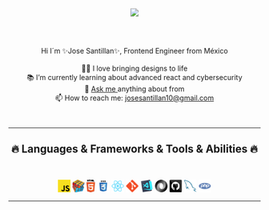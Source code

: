 <h1 align="center">
  <a href="https://git.io/typing-svg">
    <img src="https://readme-typing-svg.herokuapp.com?font=Fira+Code&color=%2336BCF7&duration=6000&center=true&vCenter=true&width=450&lines=Hello+everyone+%F0%9F%91%8B%F0%9F%91%8B;I%C2%B4m+Jos%C3%A9+Santill%C3%A1n+%F0%9F%A7%91%F0%9F%8F%BB+;A+passionate+FrontEnd+Engineer+%E2%9D%A4%EF%B8%8F%F0%9F%91%A8%E2%80%8D%F0%9F%8E%93;Enjoy+my+github++%F0%9F%91%A8%E2%80%8D%F0%9F%92%BB+" />
  </a>
</h1>

<p align="center"><br><br>
Hi I´m ✨Jose Santillan✨, Frontend Engineer from México
<br><br>
  👨‍💻 I love bringing designs to life <br>
  📚 I’m currently learning about advanced react and cybersecurity <br>
  💬 <a target="_blank" href="https://api.whatsapp.com/send?phone=526771053138">Ask me <a/>anything about from <br>
  📫 How to reach me: <a href="mailto: josesantillan10@gmail.com">josesantillan10@gmail.com<a><br>
</p>
<br>

<hr>
<h2 align="center">🔥 Languages & Frameworks & Tools & Abilities 🔥</h2>
<br>
<p align="center">
    <code><img title="Javascript" height="25" src="https://github.com/JoseSantillan97/JoseSantillan97/blob/master/assets/javascript.svg"></code>
    <code><img title="Problem Solving" height="25" src="https://github.com/JoseSantillan97/JoseSantillan97/blob/master/assets/problemSolving.png"></code>
    <code><img title="HTML5" height="25" src="https://github.com/JoseSantillan97/JoseSantillan97/blob/master/assets/html5.svg"></code>
    <code><img title="CSS" height="25" src="https://github.com/JoseSantillan97/JoseSantillan97/blob/master/assets/css.svg"></code>
    <code><img title="React" height="25" src="https://github.com/JoseSantillan97/JoseSantillan97/blob/master/assets/react-original.svg"></code>
    <code><img title="Git" height="25" src="https://github.com/JoseSantillan97/JoseSantillan97/blob/master/assets/git-original.svg"></code>
    <code><img title="Visual Studio Code" height="25" src="https://github.com/JoseSantillan97/JoseSantillan97/blob/master/assets/vscode.png"></code>
    <code><img title="JSON" height="25" src="https://github.com/JoseSantillan97/JoseSantillan97/blob/master/assets/json.svg"></code>
    <code><img title="GitHub" height="25" src="https://github.com/JoseSantillan97/JoseSantillan97/blob/master/assets/github.svg"></code>
    <code><img title="MySQL" height="25" src="https://github.com/JoseSantillan97/JoseSantillan97/blob/master/assets/mysql.svg"></code>
    <code><img title="PHP" height="25" src="https://github.com/JoseSantillan97/JoseSantillan97/blob/master/assets/php.svg"></code>
</p>
<hr>
